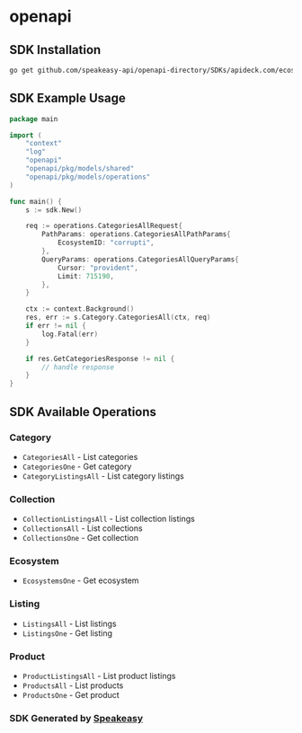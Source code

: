 # openapi

<!-- Start SDK Installation -->
## SDK Installation

```bash
go get github.com/speakeasy-api/openapi-directory/SDKs/apideck.com/ecosystem/0.0.6/go
```
<!-- End SDK Installation -->

## SDK Example Usage
<!-- Start SDK Example Usage -->
```go
package main

import (
    "context"
    "log"
    "openapi"
    "openapi/pkg/models/shared"
    "openapi/pkg/models/operations"
)

func main() {
    s := sdk.New()

    req := operations.CategoriesAllRequest{
        PathParams: operations.CategoriesAllPathParams{
            EcosystemID: "corrupti",
        },
        QueryParams: operations.CategoriesAllQueryParams{
            Cursor: "provident",
            Limit: 715190,
        },
    }

    ctx := context.Background()
    res, err := s.Category.CategoriesAll(ctx, req)
    if err != nil {
        log.Fatal(err)
    }

    if res.GetCategoriesResponse != nil {
        // handle response
    }
}
```
<!-- End SDK Example Usage -->

<!-- Start SDK Available Operations -->
## SDK Available Operations


### Category

* `CategoriesAll` - List categories
* `CategoriesOne` - Get category
* `CategoryListingsAll` - List category listings

### Collection

* `CollectionListingsAll` - List collection listings
* `CollectionsAll` - List collections
* `CollectionsOne` - Get collection

### Ecosystem

* `EcosystemsOne` - Get ecosystem

### Listing

* `ListingsAll` - List listings
* `ListingsOne` - Get listing

### Product

* `ProductListingsAll` - List product listings
* `ProductsAll` - List products
* `ProductsOne` - Get product
<!-- End SDK Available Operations -->

### SDK Generated by [Speakeasy](https://docs.speakeasyapi.dev/docs/using-speakeasy/client-sdks)

